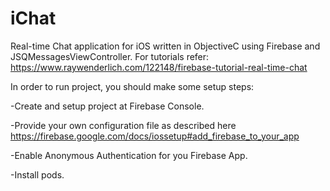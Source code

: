 # iChat
Real-time Chat application for iOS written in ObjectiveC using Firebase and JSQMessagesViewController. For tutorials refer: https://www.raywenderlich.com/122148/firebase-tutorial-real-time-chat




In order to run project, you should make some setup steps: 

-Create and setup project at Firebase Console. 

-Provide your own configuration file as described here https://firebase.google.com/docs/iossetup#add_firebase_to_your_app

-Enable Anonymous Authentication for you Firebase App.

-Install pods.

